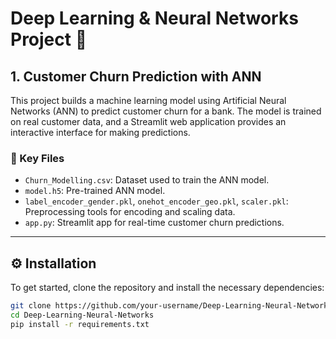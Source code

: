 # Deep Learning & Neural Networks Project 🚀

## 1. Customer Churn Prediction with ANN

This project builds a machine learning model using Artificial Neural Networks (ANN) to predict customer churn for a bank. The model is trained on real customer data, and a Streamlit web application provides an interactive interface for making predictions.

### 🔑 Key Files

- `Churn_Modelling.csv`: Dataset used to train the ANN model.
- `model.h5`: Pre-trained ANN model.
- `label_encoder_gender.pkl`, `onehot_encoder_geo.pkl`, `scaler.pkl`: Preprocessing tools for encoding and scaling data.
- `app.py`: Streamlit app for real-time customer churn predictions.

---

## ⚙️ Installation

To get started, clone the repository and install the necessary dependencies:

```bash
git clone https://github.com/your-username/Deep-Learning-Neural-Networks.git
cd Deep-Learning-Neural-Networks
pip install -r requirements.txt
